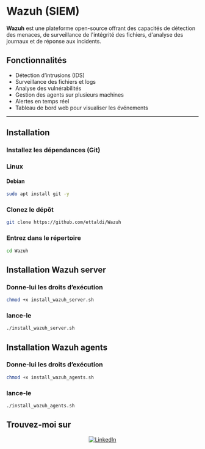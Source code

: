 # **Wazuh (SIEM)**



**Wazuh** est une plateforme open-source offrant des capacités de détection des menaces, de surveillance de l'intégrité des fichiers, d'analyse des journaux et de réponse aux incidents.

## **Fonctionnalités**

- Détection d’intrusions (IDS)
- Surveillance des fichiers et logs
- Analyse des vulnérabilités
- Gestion des agents sur plusieurs machines
- Alertes en temps réel
- Tableau de bord web pour visualiser les événements

---


## **Installation**

### **Installez les dépendances (Git)**

### **Linux**

#### Debian
```bash
sudo apt install git -y
```


### **Clonez le dépôt**
```bash
git clone https://github.com/ettaldi/Wazuh
```

### **Entrez dans le répertoire**
```bash
cd Wazuh
```


## **Installation Wazuh server**

### Donne-lui les droits d’exécution

```bash
chmod +x install_wazuh_server.sh
```

### lance-le
```bash
./install_wazuh_server.sh
```

## **Installation Wazuh agents**

### Donne-lui les droits d’exécution

```bash
chmod +x install_wazuh_agents.sh
```

### lance-le
```bash
./install_wazuh_agents.sh
```



## **Trouvez-moi sur**
<div align="center">
<a href="https://www.linkedin.com/in/mohamed-rayan-ettaldi-6b7501244/" target="_blank">
    <img src="https://img.shields.io/badge/LinkedIn-0A66C2?style=for-the-badge&logo=linkedin&logoColor=white" alt="LinkedIn" />
  </a>
</div>

